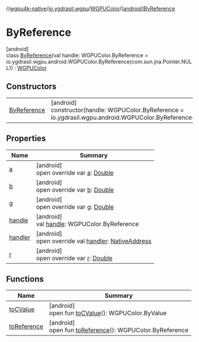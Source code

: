//[wgpu4k-native](../../../../index.md)/[io.ygdrasil.wgpu](../../index.md)/[WGPUColor](../index.md)/[[android]ByReference](index.md)

# ByReference

[android]\
class [ByReference](index.md)(val handle: WGPUColor.ByReference = io.ygdrasil.wgpu.android.WGPUColor.ByReference(com.sun.jna.Pointer.NULL)) : [WGPUColor](../index.md)

## Constructors

| | |
|---|---|
| [ByReference](-by-reference.md) | [android]<br>constructor(handle: WGPUColor.ByReference = io.ygdrasil.wgpu.android.WGPUColor.ByReference(com.sun.jna.Pointer.NULL)) |

## Properties

| Name | Summary |
|---|---|
| [a](a.md) | [android]<br>open override var [a](a.md): [Double](https://kotlinlang.org/api/core/kotlin-stdlib/kotlin/-double/index.html) |
| [b](b.md) | [android]<br>open override var [b](b.md): [Double](https://kotlinlang.org/api/core/kotlin-stdlib/kotlin/-double/index.html) |
| [g](g.md) | [android]<br>open override var [g](g.md): [Double](https://kotlinlang.org/api/core/kotlin-stdlib/kotlin/-double/index.html) |
| [handle](handle.md) | [android]<br>val [handle](handle.md): WGPUColor.ByReference |
| [handler](handler.md) | [android]<br>open override val [handler](handler.md): [NativeAddress](../../../ffi/-native-address/index.md) |
| [r](r.md) | [android]<br>open override var [r](r.md): [Double](https://kotlinlang.org/api/core/kotlin-stdlib/kotlin/-double/index.html) |

## Functions

| Name | Summary |
|---|---|
| [toCValue](../[android]to-c-value.md) | [android]<br>open fun [toCValue](../[android]to-c-value.md)(): WGPUColor.ByValue |
| [toReference](../to-reference.md) | [android]<br>open fun [toReference](../to-reference.md)(): WGPUColor.ByReference |